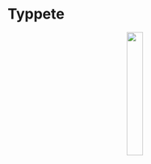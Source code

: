 # Typpete


<p align="center">
  <img src ="https://raw.githubusercontent.com/caterinaurban/Typpete/master/typpete.png" width="25%"/>
</p>
